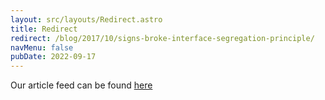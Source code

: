 ```yaml
---
layout: src/layouts/Redirect.astro
title: Redirect
redirect: /blog/2017/10/signs-broke-interface-segregation-principle/
navMenu: false
pubDate: 2022-09-17
---
```

<div>
Our article feed can be found <a href="/blog/2017/10/signs-broke-interface-segregation-principle/">here</a>
</div>
